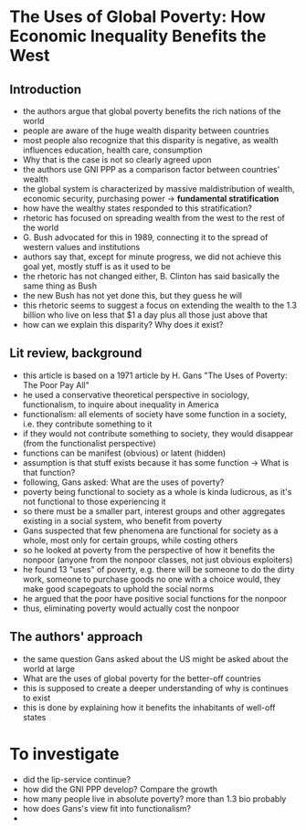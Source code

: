# The Uses of Global Poverty: How Economic Inequality Benefits the West

## Introduction

- the authors argue that global poverty benefits the rich nations of the world
- people are aware of the huge wealth disparity between countries
- most people also recognize that this disparity is negative, as wealth
  influences education, health care, consumption
- Why that is the case is not so clearly agreed upon
- the authors use GNI PPP as a comparison factor between countries' wealth
- the global system is characterized by massive maldistribution of wealth,
  economic security, purchasing power -> __fundamental stratification__
- how have the wealthy states responded to this stratification?
- rhetoric has focused on spreading wealth from the west to the rest of the
  world
- G. Bush advocated for this in 1989, connecting it to the spread of western
  values and institutions
- authors say that, except for minute progress, we did not achieve this goal
  yet, mostly stuff is as it used to be
- the rhetoric has not changed either, B. Clinton has said basically the same
  thing as Bush
- the new Bush has not yet done this, but they guess he will
- this rhetoric seems to suggest a focus on extending the wealth to the 1.3
  billion who live on less that $1 a day plus all those just above that
- how can we explain this disparity? Why does it exist?

## Lit review, background

- this article is based on a 1971 article by H. Gans "The Uses of Poverty: The
  Poor Pay All"
- he used a conservative theoretical perspective in sociology, functionalism,
  to inquire about inequality in America
- functionalism: all elements of society have some function in a society, i.e.
  they contribute something to it
- if they would not contribute something to society, they would disappear (from
  the functionalist perspective)
- functions can be manifest (obvious) or latent (hidden)
- assumption is that stuff exists because it has some function -> What is that
  function?
- following, Gans asked: What are the uses of poverty?
- poverty being functional to society as a whole is kinda ludicrous, as it's
  not functional to those experiencing it
- so there must be a smaller part, interest groups and other aggregates existing in a social system, who benefit from poverty
- Gans suspected that few phenomena are functional for society as a whole, most
  only for certain groups, while costing others
- so he looked at poverty from the perspective of how it benefits the nonpoor
  (anyone from the nonpoor classes, not just obvious exploiters)
- he found 13 "uses" of poverty, e.g. there will be someone to do the dirty
  work, someone to purchase goods no one with a choice would, they make good
  scapegoats to uphold the social norms
- he argued that the poor have positive social functions for the nonpoor
- thus, eliminating poverty would actually cost the nonpoor

## The authors' approach

- the same question Gans asked about the US might be asked about the world at
  large
- What are the uses of global poverty for the better-off countries
- this is supposed to create a deeper understanding of why is continues to
  exist
- this is done by explaining how it benefits the inhabitants of well-off states



# To investigate

- did the lip-service continue?
- how did the GNI PPP develop? Compare the growth
- how many people live in absolute poverty? more than 1.3 bio probably
- how does Gans's view fit into functionalism?
- 

